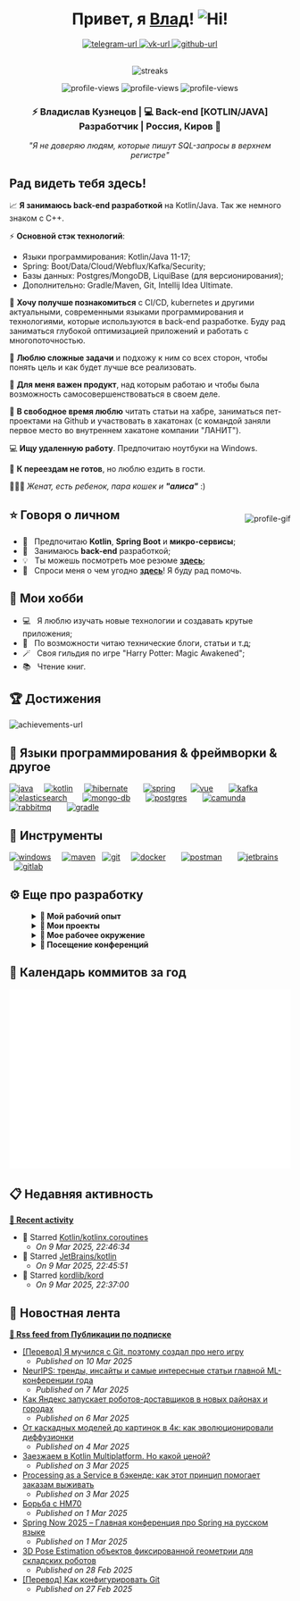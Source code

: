 <!--suppress HtmlDeprecatedAttribute -->
<div align="center">
  <h1>
    Привет, я <a href="https://github.com/SmithyVL">Влад</a>!
    <img alt="Hi!" src="https://raw.githubusercontent.com/SmithyVL/SmithyVL/master/assets/hand.gif" width="25px">
  </h1>

  <div>
    <a href="https://t.me/smithy_vl">
        <img alt="telegram-url" src="https://raw.githubusercontent.com/SmithyVL/SmithyVL/master/assets/contacts/telegram.svg"/>
    </a>
    <a href="https://vk.com/vladislav_kuznetsov">
        <img alt="vk-url" src="https://raw.githubusercontent.com/SmithyVL/SmithyVL/master/assets/contacts/vk.svg"/>
    </a>
    <a href="https://github.com/SmithyVL">
        <img alt="github-url" src="https://raw.githubusercontent.com/SmithyVL/SmithyVL/master/assets/contacts/github.svg"/>
    </a>
  </div><br />

  <img width="361" alt="streaks" src="https://github-readme-streak-stats.herokuapp.com/?user=SmithyVL&hide_border=true&theme=dark" /><br />

  <div align="center">
      <img src="https://komarev.com/ghpvc/?username=SmithyVL&color=1A4730&label=PROFILE+VIEWS" height="25" alt="profile-views" />
      <img src="https://img.shields.io/badge/Windows-0078D6?logo=windows&logoColor=white" height="25" alt="profile-views" />
      <img src="http://ForTheBadge.com/images/badges/built-with-love.svg" height="25" alt="profile-views" />
  </div>

  <h3>
    ⚡ Владислав Кузнецов | 💻 Back-end [KOTLIN/JAVA] Разработчик | Россия, Киров 🏰 
  </h3>

<i>"Я не доверяю людям, которые пишут SQL-запросы в верхнем регистре"</i>
</div>

## Рад видеть тебя здесь!
📈 **Я занимаюсь back-end разработкой** на Kotlin/Java. Так же немного знаком с C++.

⚡️ **Основной стэк технологий**:

- Языки программирования: Kotlin/Java 11-17;
- Spring: Boot/Data/Cloud/Webflux/Kafka/Security;
- Базы данных: Postgres/MongoDB, LiquiBase (для версионирования);
- Дополнительно: Gradle/Maven, Git, Intellij Idea Ultimate.

🔎 **Хочу получше познакомиться** с CI/CD, kubernetes и другими актуальными, современными языками программирования и технологиями, которые используются в back-end разработке. Буду рад заниматься глубокой оптимизацией приложений и работать с многопоточностью.

🧰 **Люблю сложные задачи** и подхожу к ним со всех сторон, чтобы понять цель и как будет лучше все реализовать.

🥇 **Для меня важен продукт**, над которым работаю и чтобы была возможность самосовершенствоваться в своем деле.

🌇 **В свободное время люблю** читать статьи на хабре, заниматься пет-проектами на Github и участвовать в хакатонах (с командой заняли первое место во внутреннем хакатоне компании "ЛАНИТ").

💻 **Ищу удаленную работу**. Предпочитаю ноутбуки на Windows.

🚂 **К переездам не готов**, но люблю ездить в гости.

👨‍👩‍👧 _Женат, есть ребенок, пара кошек и **"алиса"**_ :)

<img style="margin-top: 27px; margin-left: 25px; margin-bottom: 12px" align="right" alt="profile-gif" src="https://raw.githubusercontent.com/SmithyVL/SmithyVL/master/assets/profile.gif" />

## ⭐️ Говоря о личном
- 📔 &nbsp; Предпочитаю **Kotlin**, **Spring Boot** и **микро-сервисы**;
- 🔌 &nbsp; Занимаюсь **back-end** разработкой;
- 💡 &nbsp; Ты можешь посмотреть мое резюме **[здесь](https://career.habr.com/smithy-vl/print)**;
- 💬 &nbsp; Спроси меня о чем угодно **[здесь](https://github.com/SmithyVL/SmithyVL/discussions/6)**! Я буду рад помочь.

## 🌌 Мои хобби
- 💻 &nbsp; Я люблю изучать новые технологии и создавать крутые приложения;
- 📰 &nbsp; По возможности читаю технические блоги, статьи и т.д;
- 🪄 &nbsp; Своя гильдия по игре "Harry Potter: Magic Awakened";
- 📚 &nbsp; Чтение книг.

## 🏆 Достижения
<img alt="achievements-url" src="https://raw.githubusercontent.com/SmithyVL/SmithyVL/master/assets/metrics/achievements.svg"/>

## 🔨 Языки программирования & фреймворки & другое
<a href="https://adoptopenjdk.net/" target="_blank"><img src="https://raw.githubusercontent.com/SmithyVL/SmithyVL/master/assets/technologies/java.svg" alt="java" height="48px"/></a> &nbsp; &nbsp;
<a href="https://kotlinlang.ru/" target="_blank"><img src="https://raw.githubusercontent.com/SmithyVL/SmithyVL/master/assets/technologies/kotlin.svg" alt="kotlin" height="48px"/></a> &nbsp; &nbsp;
<a href="http://hibernate.org/orm/documentation/getting-started/" target="_blank"><img src="https://raw.githubusercontent.com/SmithyVL/SmithyVL/master/assets/technologies/hibernate.svg" alt="hibernate" height="48px"/></a> &nbsp; &nbsp; &nbsp;
<a href="https://spring.io/guides/gs/spring-boot/" target="_blank"><img src="https://raw.githubusercontent.com/SmithyVL/SmithyVL/master/assets/technologies/spring.svg" alt="spring" height="48px"/></a> &nbsp; &nbsp; &nbsp;
<a href="https://vuejs.org/v2/guide/" target="_blank"><img src="https://raw.githubusercontent.com/SmithyVL/SmithyVL/master/assets/technologies/vuejs.svg" alt="vue" height="48px"/></a> &nbsp; &nbsp; &nbsp;
<a href="https://kafka.apache.org/quickstart" target="_blank"><img src="https://raw.githubusercontent.com/SmithyVL/SmithyVL/master/assets/technologies/kafka.svg" alt="kafka" height="48px"/></a> &nbsp; &nbsp; &nbsp;
<a href="https://www.elastic.co/guide/en/elasticsearch/reference/current/getting-started.html" target="_blank"><img src="https://raw.githubusercontent.com/SmithyVL/SmithyVL/master/assets/technologies/elastic.svg" alt="elasticsearch" height="48px"/></a> &nbsp; &nbsp; &nbsp;
<a href="https://www.mongodb.com/basics/get-started" target="_blank"><img src="https://raw.githubusercontent.com/SmithyVL/SmithyVL/master/assets/technologies/mongodb.svg" alt="mongo-db" height="48px"/></a> &nbsp; &nbsp; &nbsp;
<a href="https://www.postgresqltutorial.com/postgresql-getting-started/" target="_blank"><img src="https://raw.githubusercontent.com/SmithyVL/SmithyVL/master/assets/technologies/postgres.svg" alt="postgres" height="48px"/></a>  &nbsp; &nbsp; &nbsp;
<a href="https://docs.camunda.org/get-started/quick-start/" target="_blank"><img src="https://raw.githubusercontent.com/SmithyVL/SmithyVL/master/assets/technologies/camunda.svg" alt="camunda" height="48px"/></a>  &nbsp; &nbsp; &nbsp;
<a href="https://www.rabbitmq.com/tutorials" target="_blank"><img src="https://raw.githubusercontent.com/SmithyVL/SmithyVL/master/assets/technologies/rabbitmq.svg" alt="rabbitmq" height="48px"/></a>  &nbsp; &nbsp; &nbsp;
<a href="https://docs.gradle.org/current/userguide/quick_start.html" target="_blank"><img src="https://raw.githubusercontent.com/SmithyVL/SmithyVL/master/assets/technologies/gradle.svg" alt="gradle" height="48px"/></a>  &nbsp;

## 🧰 Инструменты
<a href="https://www.microsoft.com/ru-ru/software-download/windows10" target="_blank"><img src="https://raw.githubusercontent.com/SmithyVL/SmithyVL/master/assets/tools/windows-10.svg" alt="windows" height="48px"/></a>  &nbsp; &nbsp;
<a href="https://maven.apache.org/guides/getting-started/" target="_blank"><img src="https://raw.githubusercontent.com/SmithyVL/SmithyVL/master/assets/tools/maven.svg" alt="maven" height="48px"/></a> &nbsp;
<a href="https://git-scm.com/book/en/v2/Getting-Started-First-Time-Git-Setup" target="_blank"><img src="https://raw.githubusercontent.com/SmithyVL/SmithyVL/master/assets/tools/git.svg" alt="git" height="48px"/></a> &nbsp; &nbsp;
<a href="https://www.docker.com/get-started" target="_blank"><img src="https://raw.githubusercontent.com/SmithyVL/SmithyVL/master/assets/tools/docker.svg" alt="docker" height="48px"/></a> &nbsp; &nbsp; &nbsp;
<a href="https://www.postman.com/downloads/" target="_blank"><img src="https://raw.githubusercontent.com/SmithyVL/SmithyVL/master/assets/tools/postman.svg" alt="postman" height="48px"/></a> &nbsp; &nbsp; &nbsp;
<a href="https://www.jetbrains.com/ru-ru/idea/download/#section=windows" target="_blank"><img src="https://raw.githubusercontent.com/SmithyVL/SmithyVL/master/assets/tools/jetbrains.svg" alt="jetbrains" height="48px"/></a> &nbsp; &nbsp; &nbsp;
<a href="https://about.gitlab.com/" target="_blank"><img src="https://raw.githubusercontent.com/SmithyVL/SmithyVL/master/assets/tools/gitlab.svg" alt="gitlab" height="48px"/></a>

## ⚙️ Еще про разработку
<details style="margin-left: 40px">
  <summary><b>💼 Мой рабочий опыт</b></summary>

  <br />
  <table>
    <thead>
      <tr>
        <th>Название</th>
        <th>Обязанности</th>
        <th>Длительность</th>
      </tr>
    </thead>
    <tbody>
      <tr>
        <td><b>Ведущий бэкенд разработчик на kotlin в <a href="https://bftcom.com/">"БФТ"</a></b></td>
        <td>
          <ol>
            <li>Управление командой из <b>трёх разработчиков</b> (считая меня), за которой закреплено <b>пять микро-сервисов</b>;</li>
            <li>Участие в <b>разработке новой функциональности</b>, <b>исправлении ошибок</b>, <b>оптимизации работоспособности</b> и <b>написании тестов</b> для командных микро-сервисов, которые являются частью более глобального проекта. Некоторые из них так же являются <b>external task</b> для <b>Camunda</b>;</li>
            <li><b>Планирование</b> задач на спринт;</li>
            <li><b>Участие в обсуждении архитектурных решений</b> для улучшения микро-сервисов команды;</li>
            <li><b>Анализ</b> приходящих <b>постановок с</b> последующими <b>уточнениями</b> у аналитиков;</li>
            <li>Делать всё, чтобы <b>микро-сервисы</b> команды <b>работали</b> как можно <b>более стабильно</b> на стендах и в принципе;</li>
            <li><b>Ревью кода</b> разработчиков как из своей команды, так и из соседних;</li>
            <li><b>Обсуждения задач</b> и <b>обмен опытом</b> с другими разработчиками;</li>
            <li><b>Участие в периодических совещаниях</b>: еженедельники, ретро, демо и так далее.</li>
          </ol>
          * <i>Добавил в свой технологический стэк такие технологии как Kotlin, Apache Camel в связке с RabbitMQ, Camunda, MyBatis и Gradle.</i><p>
          * <i>Улучшил свои знания таких технологий как Spring Boot.</i><p>
          <b>Используемый стек технологий</b>: Kotlin • Spring Boot • MyBatis • Apache Camel • PostgreSQL • REST • Gradle • RabbitMQ • Camunda • Gitlab • CI/CD.
        </td>
        <td>Ноябрь 2022 - по настоящее время</td>
      </tr>
      <tr>
        <td><b>Старший бэкенд разработчик на java в <a href="https://docshouse.ru/">"Ланит"</a></b></td>
        <td>
          <ol>
            <li>Участие в <b>разработке новой функциональности</b>, <b>исправлении ошибок</b> и <b>тестировании</b> проекта заказчика на микро-сервисной архитектуре;</li>
            <li><b>Обсуждения задач</b> и <b>обмен опытом</b> с другими разработчиками с проекта;</li>
            <li><b>Участие в периодических совещаниях</b>: ежедневники, демо и так далее;</li>
            <li><b>Ревью кода</b> разработчиков с проекта.</li>
          </ol>
          * <i>Участвовал во внутреннем Хакатоне компании - вместе с командой занял первое место.</i><p>
          * <i>Привнес в разработку общий стиль кода - немного адаптированный стиль кода от Google.</i><p>
          * <i>Внедрение паттерна SAGA в проект.</i><p>
          * <i>Добавил в свой технологический стэк такие технологии как Spring Boot: Core/Data/Webflux/Security, Spring Cloud: Config/Netflix/OpenFeign, Service Discovery, MongoDB, Docker, Apache Kafka и ElasticSearch.</i><p>
          * <i>Улучшил свои знания таких технологий как Java, Spring Boot, PostgreSQL и Maven.</i><p>
          <b>Используемый стек технологий</b>: Java • Spring Boot • Spring Cloud Config • Spring Cloud Netflix Eureka • 
          Spring Boot Admin • REST • PostgreSQL • Liquibase • Apache Kafka • MongoDB • Elasticsearch • Apache Maven • 
          Git • Docker.
        </td>
        <td>Июнь 2021 - ноябрь 2022 (1 год и 6 месяцев)</td>
      </tr>
      <tr>
        <td><b>Средний фулстек разработчик на java в "СмартЛайт"</b></td>
        <td>
          <ol>
            <li>Участие в <b>разработке новой функциональности</b>, <b>исправлении ошибок</b> и <b>тестировании</b> проектов заказчиков;</li>
            <li><b>Обсуждения задач</b> и <b>обмен опытом</b> с другими разработчиками компании и компаний-заказчиков;</li>
            <li>Общение с заказчиками;</li>
            <li>Своевременное <b>логирование</b> выполненных задач в <b>google docs</b> компании.</li>
          </ol>
          * <i>Улучшил свои знания таких технологий как Java, Spring и Maven.</i><p>
          * <i>Приобрёл знания в заинтересовавших меня технологиях - PostgreSQL и VueJS (2 версия).</i><p>
          <b>Используемый стек технологий</b>: Java • Vue2 • PrimeFaces • JBoss • Maven • PostgreSQL.
        </td>
        <td>Ноябрь 2018 - Май 2021 (2 года и 8 месяцев)</td>
      </tr>
      <tr>
        <td><b>Младший фулстек разработчик на java в <!--suppress HttpUrlsUsage--><a href="http://www.kn-k.ru/">"Находка АИС"</a></b></td>
        <td>
          <ol>
            <li> 
              Участие в <b>разработке новой функциональности</b>, <b>исправлении ошибок</b> и <b>тестировании</b> в 
              проекте <b>"АИС Управление"</b> (Опека) - централизованное хранилище информации;
            </li>
            <li><b>Внедрение</b> автоматизации сборки проекта при помощи <b>Apache Maven</b>;</li>
            <li>Общение с <b>заказчиками</b> и <b>решение их проблем</b> по настройке и администрированию системы;</li>
            <li>Установка, настройка и обновление приложения на локальном стенде и у заказчика;</li>
            <li>Участие в некоторых задачах по разработке для клиентского приложения, написанного на <b>Delphi</b>.</li>
          </ol>
          * <i>Улучшил свои знания таких технологий как Java и Maven.</i><p>
          <b>Используемый стек технологий</b>: Java • Maven • Tomcat • SVN • Oracle SQL • Delphi • Firebird.
        </td>
        <td>Май 2017 - Ноябрь 2018 (1 год и 7 месяцев)</td>
      </tr>
      <tr>
        <td><b>Младший фулстек разработчик на java в <a href="https://www.eurekabpo.ru/en/">"Эврика Би Пи O"</a></b></td>
        <td>
          <ol>
            <li>
              Участие в <b>разработке новой функциональности</b>, <b>исправлении ошибок</b> и <b>тестировании</b> в крупных 
              российских и зарубежных проектах компании на платформе <b>Alfresco</b>, таких, как <b>ФАРДО</b> и другие;
            </li>
            <li><b>Обсуждения задач</b> и <b>обмен опытом</b> с другими разработчиками компании;</li>
            <li>Общение с <b>заказчиками</b>;</li>
            <li>Своевременное <b>логирование</b> выполненных <b>задач</b> в Jira;</li>
            <li><b>Установка</b> и <b>настройка</b> приложений на тестовых стендах.</li>
          </ol>
          * <i>Улучшил свои знания таких технологий как Java, Spring и Maven.</i><p>
          <b>Используемый стек технологий</b>: Java • Spring • Maven • JavaScript • Tomcat • Node.js • Eclipse • Git
        </td>
        <td>Октябрь 2016 - Май 2017 (8 месяцев)</td>
      </tr>
    </tbody>
  </table>
</details>

<details style="margin-left: 40px">
  <summary><b>🌌 Мои проекты </b></summary>

  <br />
  <a href="https://github.com/HogwartsSchoolOfMagic/DiscordLeoBot">
    <img alt="DiscordLeoBot" align="center" src="https://github-readme-stats.vercel.app/api/pin/?username=HogwartsSchoolOfMagic&repo=DiscordLeoBot&theme=dark&hide_border=true" />
  </a>

  <a href="https://github.com/HogwartsSchoolOfMagic/Vertex">
    <img alt="Vertex" align="center" src="https://github-readme-stats.vercel.app/api/pin/?username=HogwartsSchoolOfMagic&repo=Vertex&theme=dark&hide_border=true" />
  </a><br />

  <a href="https://github.com/HogwartsSchoolOfMagic/TractorMoving">
    <img alt="TractorMoving" align="center" src="https://github-readme-stats.vercel.app/api/pin/?username=HogwartsSchoolOfMagic&repo=TractorMoving&theme=dark&hide_border=true" />
  </a><br /><br />
</details>

<details style="margin-left: 40px">	
  <summary><b>📜 Мое рабочее окружение</b></summary>

  <br />
  <ul>
    <li><b>ПК:</b> процессор - AMD Ryzen 5 3600; ОЗУ - 32ГБ; ПЗУ - SSD 1ТБ;</li>
    <li><b>Браузер:</b> Яндекс;</li>
    <li><b>IDE:</b> Intellij Idea Ultimate;</li>
    <li><b>Изучаю, чтобы оставаться в курсе:</b> поиск решений проблем через поисковик, книги, хабр, baeldung и youtube.</li>
  </ul>
</details>

<details style="margin-left: 40px">
  <summary><b>🎫 Посещение конференций </b></summary>

  <br />
  JPoint 2022 и Joker 2022, 2023;  
  <br />
</details>

## 📆 Календарь коммитов за год
<img alt="calendar-url" src="https://raw.githubusercontent.com/SmithyVL/SmithyVL/master/assets/metrics/iso-calendar.svg"/>

## 📋 Недавняя активность
**[📰 Recent activity](https://github.com/SmithyVL)**
* 🌟 Starred [Kotlin/kotlinx.coroutines](https://github.com/Kotlin/kotlinx.coroutines)
  * *On 9 Mar 2025, 22:46:34*
* 🌟 Starred [JetBrains/kotlin](https://github.com/JetBrains/kotlin)
  * *On 9 Mar 2025, 22:45:51*
* 🌟 Starred [kordlib/kord](https://github.com/kordlib/kord)
  * *On 9 Mar 2025, 22:37:00*


## 📰 Новостная лента
**[🗼 Rss feed from Публикации по подписке](https://habr.com/ru/feed/)**
* [[Перевод] Я мучился с Git, поэтому создал про него игру](https://habr.com/ru/companies/ruvds/articles/889578/?utm_source=habrahabr&amp;utm_medium=rss&amp;utm_campaign=889578)
  * *Published on 10 Mar 2025*
* [NeurIPS: тренды, инсайты и самые интересные статьи главной ML-конференции года](https://habr.com/ru/companies/yandex/articles/888160/?utm_source=habrahabr&amp;utm_medium=rss&amp;utm_campaign=888160)
  * *Published on 7 Mar 2025*
* [Как Яндекс запускает роботов-доставщиков в новых районах и городах](https://habr.com/ru/companies/yandex/articles/887684/?utm_source=habrahabr&amp;utm_medium=rss&amp;utm_campaign=887684)
  * *Published on 6 Mar 2025*
* [От каскадных моделей до картинок в 4к: как эволюционировали диффузионки](https://habr.com/ru/companies/yandex/articles/886466/?utm_source=habrahabr&amp;utm_medium=rss&amp;utm_campaign=886466)
  * *Published on 4 Mar 2025*
* [Заезжаем в Kotlin Multiplatform. Но какой ценой?](https://habr.com/ru/articles/887574/?utm_source=habrahabr&amp;utm_medium=rss&amp;utm_campaign=887574)
  * *Published on 3 Mar 2025*
* [Processing as a Service в бэкенде: как этот принцип помогает заказам выживать](https://habr.com/ru/companies/yandex/articles/886608/?utm_source=habrahabr&amp;utm_medium=rss&amp;utm_campaign=886608)
  * *Published on 3 Mar 2025*
* [Борьба с HM70](https://habr.com/ru/articles/886978/?utm_source=habrahabr&amp;utm_medium=rss&amp;utm_campaign=886978)
  * *Published on 1 Mar 2025*
* [Spring Now 2025 – Главная конференция про Spring на русском языке](https://habr.com/ru/companies/spring_aio/articles/886906/?utm_source=habrahabr&amp;utm_medium=rss&amp;utm_campaign=886906)
  * *Published on 1 Mar 2025*
* [3D Pose Estimation объектов фиксированной геометрии для складских роботов](https://habr.com/ru/companies/yandex/articles/886316/?utm_source=habrahabr&amp;utm_medium=rss&amp;utm_campaign=886316)
  * *Published on 28 Feb 2025*
* [[Перевод] Как конфигурировать Git](https://habr.com/ru/articles/886538/?utm_source=habrahabr&amp;utm_medium=rss&amp;utm_campaign=886538)
  * *Published on 27 Feb 2025*
